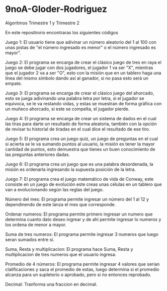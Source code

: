 # 9noA-Gloder-Rodriguez
Algoritmos Trimestre 1 y Trimestre 2

En este repositrorio encontraras los siguientes códigos

Juego 1: El usuario tiene que adivinar un número aleatorio del 1 al 100 con unas pistas de "el número ingresado es menor" o el número ingresado es mayor".

Juego 2: El programa se encarga de crear el clásico juego de tres en raya el juego se debe jugar con dos jugadores, el jugador 1 va ser "X", mientras que el jugador 2 va a ser "O", esto con la misión que en un tablero haga una línea del mismo símbolo dando así al ganador, si no pasa esto será un empate.

Juego 3: El programa se encarga de crear el clásico juego del ahorcado, esto se juega adivinando una palabra letra por letra, si el jugador se equivoca, se le va restando vidas, y estas se muestran de forma gráfica con un muñeco ahorcado, si este se compelta, el jugador pierde.

Juego 4: El programa se encarga de crear un sistema de dados en el cual las tiras para darte un resultado de forma aleatoria, también con la opción de revisar tu historial de tiradas en el cual dice el resultado de ese tiro.

Juego 5: El programa crea un juego quiz, un juego de preguntas en el cual si acierta se le va sumando puntos al usuario, la misión es tener la mayor cantidad de puntos, esto demuestra que tienes un buen conocimiento de las preguntas anteriores dadas.

Juego 6: El programa crea un juego que es una palabra desordenada, la misión es ordenarla ingresando la supuesta posición de la letra.

Juego 7: El programa crea el juego matemático de vida de Conway, este consiste en un juego de evolución este creas unas células en un tablero que van a evolucionando según las reglas del juego.

Número del mes: El programa permite ingresar un número del 1 al 12 y dependinendo de este lanza el mes que corresponde.

Ordenar numeros: El programa permite primero ingresar un numero que determina cuanto dato deseo ingrear y de ahí permite ingresar lo numeros y los ordena de menor a mayor.

Suma de tres numeros: El programa permite ingresar 3 numeros que luego seran sumados entre si.

Suma, Resta y multiplicacion: El programa hace Suma, Resta y multiplicacion de tres numeros que el usuario ingresa.

Promedio de 4 números: El programa permite ingresar 4 valores que serian clalificaciones y saca el promedio de estas, luego determina si el promedio alcanza para un supletorio o aprobado, pero si no entonces reprobado.

Decimal: Tranforma una fraccion en decimal.
